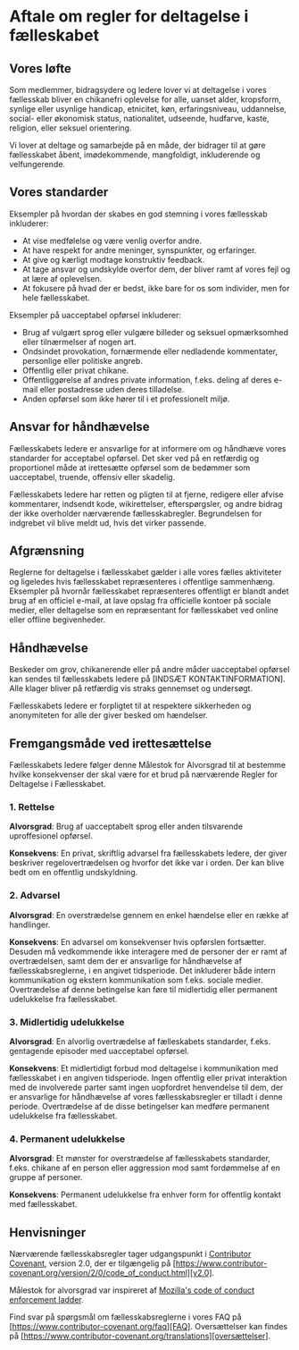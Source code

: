# Aftale om regler for deltagelse i fælleskabet

## Vores løfte

Som medlemmer, bidragsydere og ledere lover vi at deltagelse i vores fællesskab bliver en chikanefri oplevelse for alle, uanset alder, kropsform, synlige eller usynlige handicap, etnicitet, køn, erfaringsniveau, uddannelse, social- eller økonomisk status, nationalitet, udseende, hudfarve, kaste, religion, eller seksuel orientering.

Vi lover at deltage og samarbejde på en måde, der bidrager til at gøre fællesskabet åbent, imødekommende, mangfoldigt, inkluderende og velfungerende.

## Vores standarder

Eksempler på hvordan der skabes en god stemning i vores fællesskab inkluderer:

* At vise medfølelse og være venlig overfor andre.
* At have respekt for andre meninger, synspunkter, og erfaringer.
* At give og kærligt modtage konstruktiv feedback.
* At tage ansvar og undskylde overfor dem, der bliver ramt af vores fejl og at lære af oplevelsen.
* At fokusere på hvad der er bedst, ikke bare for os som individer, men for hele fællesskabet.

Eksempler på uacceptabel opførsel inkluderer:

* Brug af vulgært sprog eller vulgære billeder og seksuel opmærksomhed eller tilnærmelser af nogen art.
* Ondsindet provokation, fornærmende eller nedladende kommentater, personlige eller politiske angreb.
* Offentlig eller privat chikane.
* Offentliggørelse af andres private information, f.eks. deling af deres e-mail eller postadresse uden deres tilladelse.
* Anden opførsel som ikke hører til i et professionelt miljø.

## Ansvar for håndhævelse

Fællesskabets ledere er ansvarlige for at informere om og håndhæve vores standarder for acceptabel opførsel. Det sker ved på en retfærdig og proportionel måde at irettesætte opførsel som de bedømmer som uacceptabel, truende, offensiv eller skadelig.

Fællesskabets ledere har retten og pligten til at fjerne, redigere eller afvise kommentarer, indsendt kode, wikirettelser, efterspørgsler, og andre bidrag der ikke overholder nærværende fællesskabregler. Begrundelsen for indgrebet vil blive meldt ud, hvis det virker passende.

## Afgrænsning

Reglerne for deltagelse i fællesskabet gælder i alle vores fælles aktiviteter og ligeledes hvis fællesskabet repræsenteres i offentlige sammenhæng. Eksempler på hvornår fællesskabet repræsenteres offentligt er blandt andet brug af en officiel e-mail, at lave opslag fra officielle kontoer på sociale medier, eller deltagelse som en repræsentant for fællesskabet ved online eller offline begivenheder. 

## Håndhævelse

Beskeder om grov, chikanerende eller på andre måder uacceptabel opførsel kan sendes til fællesskabets ledere på [INDSÆT KONTAKTINFORMATION]. Alle klager bliver på retfærdig vis straks gennemset og undersøgt.

Fællesskabets ledere er forpligtet til at respektere sikkerheden og anonymiteten for alle der giver besked om hændelser.

## Fremgangsmåde ved irettesættelse

Fællesskabets ledere følger denne Målestok for Alvorsgrad til at bestemme hvilke konsekvenser der skal være for et brud på nærværende Regler for Deltagelse i Fællesskabet.

### 1. Rettelse

**Alvorsgrad**: Brug af uacceptabelt sprog eller anden tilsvarende uproffesionel opførsel.

**Konsekvens**: En privat, skriftlig advarsel fra fællesskabets ledere, der giver beskriver regelovertrædelsen og hvorfor det ikke var i orden. Der kan blive bedt om en offentlig undskyldning.

### 2. Advarsel

**Alvorsgrad**: En overstrædelse gennem en enkel hændelse eller en række af handlinger.

**Konsekvens**: En advarsel om konsekvenser hvis opførslen fortsætter. Desuden må vedkommende ikke interagere med de personer der er ramt af overtrædelsen, samt dem der er ansvarlige for håndhævelse af fællesskabsreglerne, i en angivet tidsperiode. Det inkluderer både intern kommunikation og ekstern kommunikation som f.eks. sociale medier. Overtrædelse af denne betingelse kan føre til midlertidig eller permanent udelukkelse fra fællesskabet.

### 3. Midlertidig udelukkelse

**Alvorsgrad**: En alvorlig overtrædelse af fælleskabets standarder, f.eks. gentagende episoder med uacceptabel opførsel.

**Konsekvens**:
Et midlertidigt forbud mod deltagelse i kommunikation med fællesskabet i en angiven tidsperiode. Ingen offentlig eller privat interaktion med de involverede parter samt ingen uopfordret henvendelse til dem, der er ansvarlige for håndhævelse af vores fællesskabsregler er tilladt i denne periode. Overtrædelse af de disse betingelser kan medføre permanent udelukkelse fra fællesskabet.

### 4. Permanent udelukkelse

**Alvorsgrad**: Et mønster for overstrædelse af fællesskabets standarder, f.eks. chikane af en person eller aggression mod samt fordømmelse af en gruppe af personer.

**Konsekvens**: Permanent udelukkelse fra enhver form for offentlig kontakt med fællesskabet.

## Henvisninger

Nærværende fællesskabsregler tager udgangspunkt i [Contributor Covenant][hjemmeside], version 2.0, der er tilgængelig på [https://www.contributor-covenant.org/version/2/0/code_of_conduct.html][v2.0].

Målestok for alvorsgrad var inspireret af [Mozilla's code of conduct enforcement ladder][Mozilla CoC].

Find svar på spørgsmål om fællesskabsreglerne i vores FAQ på [https://www.contributor-covenant.org/faq][FAQ]. Oversættelser kan findes på [https://www.contributor-covenant.org/translations][oversættelser].

[hjemmeside]: https://www.contributor-covenant.org
[v2.0]: https://www.contributor-covenant.org/version/2/0/code_of_conduct.html
[Mozilla CoC]: https://github.com/mozilla/diversity
[FAQ]: https://www.contributor-covenant.org/faq
[oversættelser]: https://www.contributor-covenant.org/translations
